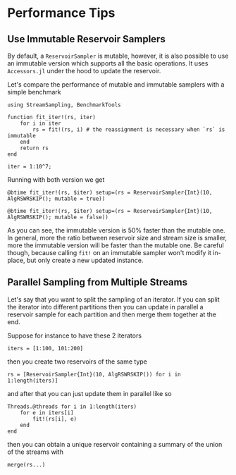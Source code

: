 # Performance Tips

## Use Immutable Reservoir Samplers

By default, a `ReservoirSampler` is mutable, however, it is
also possible to use an immutable version which supports
all the basic operations. It uses `Accessors.jl` under the
hood to update the reservoir.

Let's compare the performance of mutable and immutable samplers
with a simple benchmark

```@example 1
using StreamSampling, BenchmarkTools

function fit_iter!(rs, iter)
	for i in iter
		rs = fit!(rs, i) # the reassignment is necessary when `rs` is immutable
	end
	return rs
end

iter = 1:10^7;
```

Running with both version we get

```@example 1
@btime fit_iter!(rs, $iter) setup=(rs = ReservoirSampler{Int}(10, AlgRSWRSKIP(); mutable = true))
```

```@example 1
@btime fit_iter!(rs, $iter) setup=(rs = ReservoirSampler{Int}(10, AlgRSWRSKIP(); mutable = false))
```

As you can see, the immutable version is 50% faster than 
the mutable one. In general, more the ratio between reservoir 
size and stream size is smaller, more the immutable version
will be faster than the mutable one. Be careful though, because
calling `fit!` on an immutable sampler won't modify it in-place,
but only create a new updated instance.

## Parallel Sampling from Multiple Streams

Let's say that you want to split the sampling of an iterator. If you can split the iterator into
different partitions then you can update in parallel a reservoir sample for each partition and then
merge them together at the end.

Suppose for instance to have these 2 iterators

```@example 1
iters = [1:100, 101:200]
```

then you create two reservoirs of the same type

```@example 1
rs = [ReservoirSampler{Int}(10, AlgRSWRSKIP()) for i in 1:length(iters)]
```

and after that you can just update them in parallel like so

```@example 1
Threads.@threads for i in 1:length(iters)
	for e in iters[i]
		fit!(rs[i], e)
	end
end
```

then you can obtain a unique reservoir containing a summary of the union of the streams
with

```@example 1
merge(rs...)
```
